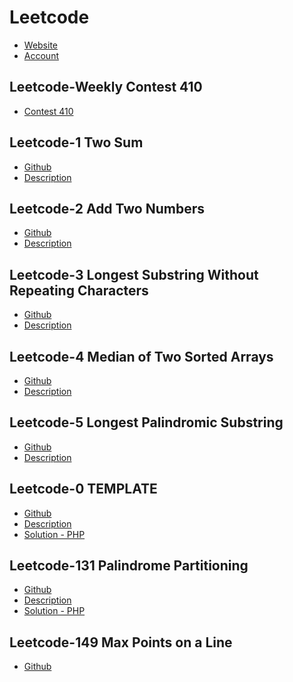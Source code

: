 # Leetcode

- [Website](https://davro.net/)
- [Account](https://leetcode.com/u/chillierdavro/)

## Leetcode-Weekly Contest 410
- [Contest 410](https://leetcode.com/problems/palindrome-partitioning/description/)

## Leetcode-1 Two Sum
- [Github](https://github.com/davro/leetcode/tree/main/solutions/1-two-sum)
- [Description](https://leetcode.com/problems/two-sum/description/)

## Leetcode-2 Add Two Numbers
- [Github](https://github.com/davro/leetcode/tree/main/solutions/2-add-two-numbers)
- [Description](https://leetcode.com/problems/add-two-numbers/description/)

## Leetcode-3 Longest Substring Without Repeating Characters
- [Github](https://github.com/davro/leetcode/tree/main/solutions/3-longest-substring-without-repeating-characters)
- [Description](https://leetcode.com/problems/longest-substring-without-repeating-characters/description/)

## Leetcode-4 Median of Two Sorted Arrays
- [Github](https://github.com/davro/leetcode/tree/main/solutions/4-median-of-two-sorted-arrays)
- [Description](https://leetcode.com/problems/median-of-two-sorted-arrays/description/)

## Leetcode-5 Longest Palindromic Substring
- [Github](https://github.com/davro/leetcode/tree/main/solutions/4-longest-palindromic-substring)
- [Description](https://leetcode.com/problems/longest-palindromic-substring/description/)


## Leetcode-0 TEMPLATE
- [Github]()
- [Description]()
- [Solution - PHP]()

## Leetcode-131 Palindrome Partitioning
- [Github](https://github.com/davro/leetcode/tree/main/solutions/131-palindrome-partitioning)
- [Description](https://leetcode.com/problems/palindrome-partitioning/description/)
- [Solution - PHP](https://leetcode.com/problems/palindrome-partitioning/submissions/1351390381/)

## Leetcode-149 Max Points on a Line
- [Github](https://github.com/davro/leetcode/tree/main/solutions/149-max-points-on-a-line)


